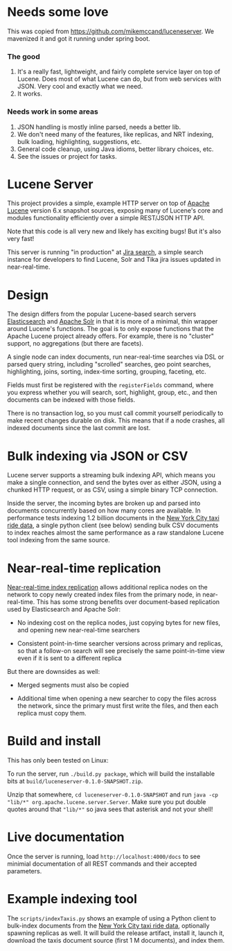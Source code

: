 # Needs some love

This was copied from https://github.com/mikemccand/luceneserver. We mavenized it 
and got it running under spring boot.

### The good

1. It's a really fast, lightweight, and fairly complete service layer on top of Lucene. Does
most of what Lucene can do, but from web services with JSON. Very cool and exactly what we
need.
2. It works.

### Needs work in some areas

1. JSON handling is mostly inline parsed, needs a better lib.
2. We don't need many of the features, like replicas, and NRT indexing, bulk loading, 
highlighting, suggestions, etc.
3. General code cleanup, using Java idioms, better library choices, etc.
4. See the issues or project for tasks.

# Lucene Server

This project provides a simple, example HTTP server on top of [Apache
Lucene](http://lucene.apache.org) version 6.x snapshot sources,
exposing many of Lucene's core and modules functionality efficiently
over a simple REST/JSON HTTP API.

Note that this code is all very new and likely has exciting bugs!  But
it's also very fast!

This server is running "in production" at [Jira
search](http://jirasearch.mikemccandless.com), a simple search
instance for developers to find Lucene, Solr and Tika jira issues
updated in near-real-time.

# Design

The design differs from the popular Lucene-based search servers
[Elasticsearch](https://www.elastic.co/products/elasticsearch) and
[Apache Solr](http://lucene.apache.org/solr) in that it is more of a
minimal, thin wrapper around Lucene's functions.  The goal is to only
expose functions that the Apache Lucene project already offers.  For
example, there is no "cluster" support, no aggregations (but there are
facets).

A single node can index documents, run near-real-time searches via
DSL or parsed query string, including "scrolled" searches, geo point
searches, highlighting, joins, sorting, index-time sorting, grouping,
faceting, etc.

Fields must first be registered with the `registerFields` command,
where you express whether you will search, sort, highlight, group,
etc., and then documents can be indexed with those fields.

There is no transaction log, so you must call commit yourself
periodically to make recent changes durable on disk.  This means that
if a node crashes, all indexed documents since the last commit are
lost.

# Bulk indexing via JSON or CSV

Lucene server supports a streaming bulk indexing API, which means you
make a single connection, and send the bytes over as either JSON,
using a chunked HTTP request, or as CSV, using a simple binary TCP
connection.

Inside the server, the incoming bytes are broken up and parsed into
documents concurrently based on how many cores are available.  In
performance tests indexing 1.2 billion documents in the [New York City
taxi ride
data](http://www.nyc.gov/html/tlc/html/about/trip_record_data.shtml),
a single python client (see below) sending bulk CSV documents to index
reaches almost the same performance as a raw standalone Lucene tool
indexing from the same source.

# Near-real-time replication

[Near-real-time index
replication](https://issues.apache.org/jira/browse/LUCENE-5438) allows
additional replica nodes on the network to copy newly created index
files from the primary node, in near-real-time.  This has some strong
benefits over document-based replication used by Elasticsearch and
Apache Solr:

  * No indexing cost on the replica nodes, just copying bytes for new
    files, and opening new near-real-time searchers

  * Consistent point-in-time searcher versions across primary and
    replicas, so that a follow-on search will see precisely the same
    point-in-time view even if it is sent to a different replica

But there are downsides as well:

  * Merged segments must also be copied

  * Additional time when opening a new searcher to copy the files across
    the network, since the primary must first write the files, and
    then each replica must copy them.

# Build and install

This has only been tested on Linux:

To run the server, run `./build.py package`, which will build the
installable bits at `build/luceneserver-0.1.0-SNAPSHOT.zip`.

Unzip that somewhere, `cd luceneserver-0.1.0-SNAPSHOT` and run `java
-cp "lib/*" org.apache.lucene.server.Server`.  Make sure you put
double quotes around that `"lib/*"` so java sees that asterisk and not
your shell!

# Live documentation

Once the server is running, load `http://localhost:4000/docs` to see
minimial documentation of all REST commands and their accepted
parameters.

# Example indexing tool

The `scripts/indexTaxis.py` shows an example of using a Python client
to bulk-index documents from the [New York City taxi ride
data](http://www.nyc.gov/html/tlc/html/about/trip_record_data.shtml),
optionally spawning replicas as well.  It will build the release
artifact, install it, launch it, download the taxis document source
(first 1 M documents), and index them.
